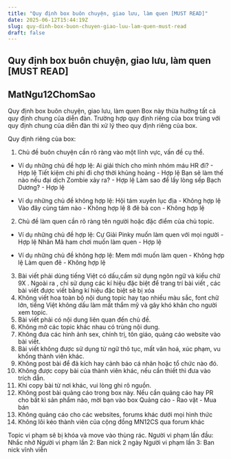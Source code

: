 ```yaml
---
title: "Quy định box buôn chuyện, giao lưu, làm quen [MUST READ]"
date: 2025-06-12T15:44:19Z
slug: quy-dinh-box-buon-chuyen-giao-luu-lam-quen-must-read
draft: false
---
```


## Quy định box buôn chuyện, giao lưu, làm quen [MUST READ]

## MatNgu12ChomSao

Quy định box buôn chuyện, giao lưu, làm quen​ ​Box này thừa hưởng tất cả quy định chung của diễn đàn. Trường hợp quy định riêng của box trùng với quy định chung của diễn đàn thì xử lý theo quy định riêng của box.
 
Quy định riêng của box:
 
1. Chủ đề buôn chuyện cần rõ ràng vào một lĩnh vực, vấn đề cụ thể.
 
- Ví dụ những chủ đề hợp lệ:
Ai giải thích cho mình nhóm máu HR đi? - Hợp lệ
Tiết kiệm chi phí đi chợ thời khủng hoảng - Hợp lệ
Bạn sẽ làm thế nào nếu đại dịch Zombie xảy ra? - Hợp lệ
Làm sao để lấy lòng sếp Bạch Dương? - Hợp lệ
 
- Ví dụ những chủ đề không hợp lệ:
Hội tám xuyên lục địa - Không hợp lệ
Vào đây cùng tám nào - Không hợp lệ
8 đê bà con - Không hợp lệ
 
2. Chủ đề làm quen cần rõ ràng tên người hoặc đặc điểm của chủ topic.
 
- Ví dụ những chủ đề hợp lệ:
Cự Giải Pinky muốn làm quen với mọi người - Hợp lệ
Nhân Mã ham chơi muốn làm quen - Hợp lệ
 
- Ví dụ những chủ đề không hợp lệ:
Mem mới muốn làm quen - Không hợp lệ
Làm quen đê - Không hợp lệ
 
3. Bài viết phải dùng tiếng Việt có dấu,cấm sử dụng ngôn ngữ và kiểu chữ 9X . Ngoài ra , chỉ sử dụng các kí hiệu đặc biệt để trang trí bài viết , các bài viết được viết bằng kí hiệu đặc biệt sẽ bị xóa
4. Không viết hoa toàn bộ nội dung topic hay tạo nhiều màu sắc, font chữ lớn, tiếng Việt không dấu làm mất thẩm mỹ và gây khó khăn cho người xem topic.
5. Bài viết phải có nội dung liên quan đến chủ đề.
6. Không mở các topic khác nhau có trùng nội dung.
7. Không đưa các hình ảnh sex, chính trị, tôn giáo, quảng cáo website vào bài viết.
8. Bài viết không được sử dụng từ ngữ thô tục, mất văn hoá, xúc phạm, vu khống thành viên khác.
9. Không post bài để đả kích hay cảnh báo cá nhân hoặc tổ chức nào đó.
10. Không được copy bài của thành viên khác, nếu cần thiết thì đưa vào trích dẫn.
11. Khi copy bài từ nơi khác, vui lòng ghi rõ nguồn.
12. Không post bài quảng cáo trong box này. Nếu cần quảng cáo hay PR cho bất kì sản phẩm nào, mời bạn vào box Quảng cáo - Rao vặt - Mua bán
13. Không quảng cáo cho các websites, forums khác dưới mọi hình thức
14. Không lôi kéo thành viên của cộng đồng MN12CS qua forum khác
 
Topic vi phạm sẽ bị khóa và move vào thùng rác.
Người vi phạm lần đầu: Nhắc nhở
Người vi phạm lần 2: Ban nick 2 ngày
Người vi phạm lần 3: Ban nick vĩnh viễn